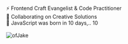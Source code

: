 ⚡ Frontend Craft Evangelist & Code Practitioner<br>
👯 Collaborating on Creative Solutions<br>
🌱 JavaScript was born in 10 days,.. 10<br><br>
[<img align="left" alt="ofJake" src="https://img.shields.io/badge/ofJake.com-website-brightgreen" />](https://JakeRMiller.com/) 
